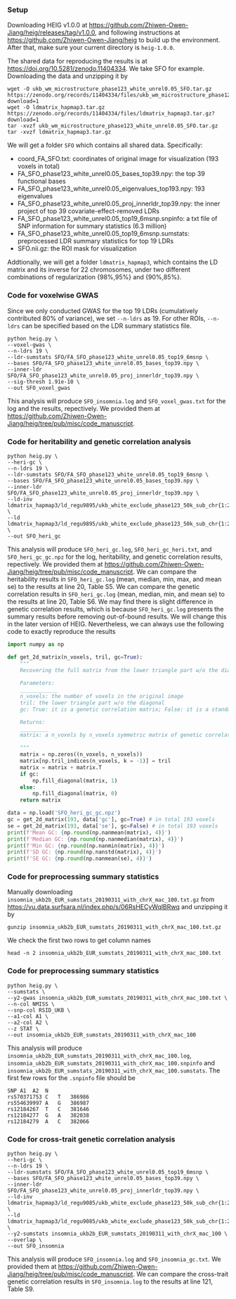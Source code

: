 ### Setup

Downloading HEIG v1.0.0 at https://github.com/Zhiwen-Owen-Jiang/heig/releases/tag/v1.0.0, and following instructions at https://github.com/Zhiwen-Owen-Jiang/heig to build up the environment. After that, make sure your current directory is `heig-1.0.0`. 

The shared data for reproducing the results is at https://doi.org/10.5281/zenodo.11404334. We take SFO for example. Downloading the data and unzipping it by

```
wget -O ukb_wm_microstructure_phase123_white_unrel0.05_SFO.tar.gz https://zenodo.org/records/11404334/files/ukb_wm_microstructure_phase123_white_unrel0.05_SFO.tar.gz?download=1
wget -O ldmatrix_hapmap3.tar.gz https://zenodo.org/records/11404334/files/ldmatrix_hapmap3.tar.gz?download=1
tar -xvzf ukb_wm_microstructure_phase123_white_unrel0.05_SFO.tar.gz
tar -xvzf ldmatrix_hapmap3.tar.gz
```

We will get a folder `SFO` which contains all shared data. Specifically:

- coord_FA_SFO.txt: coordinates of original image for visualization (193 voxels in total)
- FA_SFO_phase123_white_unrel0.05_bases_top39.npy: the top 39 functional bases
- FA_SFO_phase123_white_unrel0.05_eigenvalues_top193.npy: 193 eigenvalues 
- FA_SFO_phase123_white_unrel0.05_proj_innerldr_top39.npy: the inner project of top 39 covariate-effect-removed LDRs
- FA_SFO_phase123_white_unrel0.05_top19_6msnp.snpinfo: a txt file of SNP information for summary statistics (6.3 million)
- FA_SFO_phase123_white_unrel0.05_top19_6msnp.sumstats: preprocessed LDR summary statistics for top 19 LDRs
- SFO.nii.gz: the ROI mask for visualization

Addtionally, we will get a folder `ldmatrix_hapmap3`, which contains the LD matrix and its inverse for 22 chromosomes, under two different combinations of regularization {98%,95%} and {90%,85%}.

### Code for voxelwise GWAS

Since we only conducted GWAS for the top 19 LDRs (cumulatively contributed 80% of variance), we set `--n-ldrs` as 19. For other ROIs, `--n-ldrs` can be specified based on the LDR summary statistics file.

```
python heig.py \
--voxel-gwas \
--n-ldrs 19 \
--ldr-sumstats SFO/FA_SFO_phase123_white_unrel0.05_top19_6msnp \
--bases SFO/FA_SFO_phase123_white_unrel0.05_bases_top39.npy \
--inner-ldr SFO/FA_SFO_phase123_white_unrel0.05_proj_innerldr_top39.npy \
--sig-thresh 1.91e-10 \
--out SFO_voxel_gwas
```

This analysis will produce `SFO_insomnia.log` and `SFO_voxel_gwas.txt` for the log and the results, repectively. We provided them at https://github.com/Zhiwen-Owen-Jiang/heig/tree/pub/misc/code_manuscript.

### Code for heritability and genetic correlation analysis

```
python heig.py \
--heri-gc \
--n-ldrs 19 \
--ldr-sumstats SFO/FA_SFO_phase123_white_unrel0.05_top19_6msnp \
--bases SFO/FA_SFO_phase123_white_unrel0.05_bases_top39.npy \
--inner-ldr SFO/FA_SFO_phase123_white_unrel0.05_proj_innerldr_top39.npy \
--ld-inv ldmatrix_hapmap3/ld_regu9895/ukb_white_exclude_phase123_50k_sub_chr{1:22}_unrel_ld_inv_prop95 \
--ld ldmatrix_hapmap3/ld_regu9895/ukb_white_exclude_phase123_50k_sub_chr{1:22}_unrel_ld_prop98 \
--out SFO_heri_gc
```

This analysis will produce `SFO_heri_gc.log`, `SFO_heri_gc_heri.txt`, and `SFO_heri_gc_gc.npz` for the log, heritability, and genetic correlation results, repectively. We provided them at https://github.com/Zhiwen-Owen-Jiang/heig/tree/pub/misc/code_manuscript. We can compare the heritability results in `SFO_heri_gc.log` (mean, median, min, max, and mean se) to the results at line 20, Table S5. We can compare the genetic correlation results in `SFO_heri_gc.log` (mean, median, min, and mean se) to the results at line 20, Table S6. We may find there is slight difference in genetic correlation results, which is because `SFO_heri_gc.log` presents the summary results before removing out-of-bound results. We will change this in the later version of HEIG. Nevertheless, we can always use the following code to exactly reproduce the results

```python
import numpy as np

def get_2d_matrix(n_voxels, tril, gc=True):
    """
    Recovering the full matrix from the lower triangle part w/o the diagonal
    
    Parameters:
    ____________
    n_voxels: the number of voxels in the original image
    tril: the lower triangle part w/o the diagonal
    gc: True: it is a genetic correlation matrix; False: it is a standard error matrix

    Returns:
    _________
    matrix: a n_voxels by n_voxels symmetric matrix of genetic correlation between voxels

    """
    matrix = np.zeros((n_voxels, n_voxels))
    matrix[np.tril_indices(n_voxels, k = -1)] = tril
    matrix = matrix + matrix.T
    if gc:
        np.fill_diagonal(matrix, 1)
    else:
        np.fill_diagonal(matrix, 0)
    return matrix

data = np.load('SFO_heri_gc_gc.npz')
gc = get_2d_matrix(193, data['gc'], gc=True) # in total 193 voxels
se = get_2d_matrix(193, data['se'], gc=False) # in total 193 voxels
print(f'Mean GC: {np.round(np.nanmean(matrix), 4)}')
print(f'Median GC: {np.round(np.nanmedian(matrix), 4)}')
print(f'Min GC: {np.round(np.nanmin(matrix), 4)}')
print(f'SD GC: {np.round(np.nanstd(matrix), 4)}')
print(f'SE GC: {np.round(np.nanmean(se), 4)}')
```

### Code for preprocessing summary statistics

Manually downloading `insomnia_ukb2b_EUR_sumstats_20190311_with_chrX_mac_100.txt.gz` from https://vu.data.surfsara.nl/index.php/s/06RsHECyWqlBRwq and unzipping it by

```
gunzip insomnia_ukb2b_EUR_sumstats_20190311_with_chrX_mac_100.txt.gz
```

We check the first two rows to get column names

```
head -n 2 insomnia_ukb2b_EUR_sumstats_20190311_with_chrX_mac_100.txt
```

### Code for preprocessing summary statistics

```
python heig.py \
--sumstats \
--y2-gwas insomnia_ukb2b_EUR_sumstats_20190311_with_chrX_mac_100.txt \
--n-col NMISS \
--snp-col RSID_UKB \
--a1-col A1 \
--a2-col A2 \
--z STAT \
--out insomnia_ukb2b_EUR_sumstats_20190311_with_chrX_mac_100
```

This analysis will produce `insomnia_ukb2b_EUR_sumstats_20190311_with_chrX_mac_100.log`, `insomnia_ukb2b_EUR_sumstats_20190311_with_chrX_mac_100.snpinfo` and `insomnia_ukb2b_EUR_sumstats_20190311_with_chrX_mac_100.sumstats`. The first few rows for the `.snpinfo` file should be 

```
SNP A1  A2  N
rs570371753 C   T   386986
rs554639997 A   G   386987
rs12184267  T   C   381646
rs12184277  G   A   382038
rs12184279  A   C   382066
```

### Code for cross-trait genetic correlation analysis

```
python heig.py \
--heri-gc \
--n-ldrs 19 \
--ldr-sumstats SFO/FA_SFO_phase123_white_unrel0.05_top19_6msnp \
--bases SFO/FA_SFO_phase123_white_unrel0.05_bases_top39.npy \
--inner-ldr SFO/FA_SFO_phase123_white_unrel0.05_proj_innerldr_top39.npy \
--ld-inv ldmatrix_hapmap3/ld_regu9085/ukb_white_exclude_phase123_50k_sub_chr{1:22}_unrel_ld_inv_prop85 \
--ld ldmatrix_hapmap3/ld_regu9085/ukb_white_exclude_phase123_50k_sub_chr{1:22}_unrel_ld_prop90 \
--y2-sumstats insomnia_ukb2b_EUR_sumstats_20190311_with_chrX_mac_100 \
--overlap \
--out SFO_insomnia
```

This analysis will produce `SFO_insomnia.log` and `SFO_insomnia_gc.txt`. We provided them at https://github.com/Zhiwen-Owen-Jiang/heig/tree/pub/misc/code_manuscript. We can compare the cross-trait genetic correlation results in `SFO_insomnia.log` to the results at line 121, Table S9.